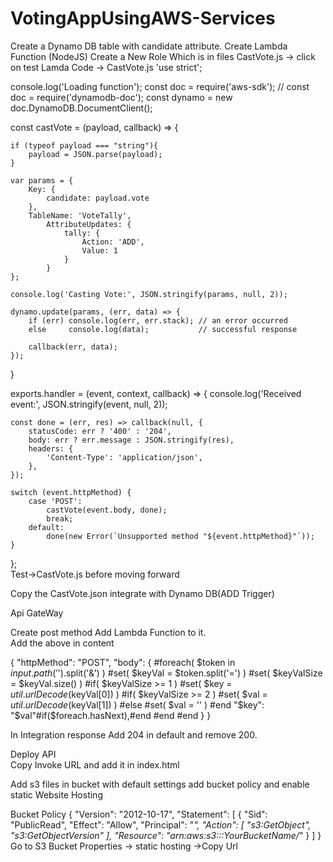 # VotingAppUsingAWS-Services
Create a Dynamo DB table with candidate attribute.
Create Lambda Function (NodeJS)
Create a New Role 
Which is  in files CastVote.js -> click on test 
Lamda Code -> CastVote.js
'use strict';


console.log('Loading function');
const doc = require('aws-sdk');
// const doc = require('dynamodb-doc');
const dynamo =  new doc.DynamoDB.DocumentClient();

const castVote = (payload, callback) => {
    
    if (typeof payload === "string"){
        payload = JSON.parse(payload);
    }
    
    var params = {
        Key: { 
            candidate: payload.vote
        },
        TableName: 'VoteTally',
            AttributeUpdates: {
                tally: {
                    Action: 'ADD',
                    Value: 1
                }
            }
    };
    
    console.log('Casting Vote:', JSON.stringify(params, null, 2));
    
    dynamo.update(params, (err, data) => {
        if (err) console.log(err, err.stack); // an error occurred
        else     console.log(data);           // successful response
        
        callback(err, data);
    });
}

exports.handler = (event, context, callback) => {
    console.log('Received event:', JSON.stringify(event, null, 2));

    const done = (err, res) => callback(null, {
        statusCode: err ? '400' : '204',
        body: err ? err.message : JSON.stringify(res),
        headers: {
            'Content-Type': 'application/json',
        },
    });

    switch (event.httpMethod) {
        case 'POST':
            castVote(event.body, done);
            break;
        default:
            done(new Error(`Unsupported method "${event.httpMethod}"`));
    }
};	
Test->CastVote.js before moving forward
 
Copy the CastVote.json integrate with Dynamo DB(ADD Trigger)











Api GateWay
 
 
  
Create post method Add Lambda Function to it.  
Add the above in content








{
	    "httpMethod": "POST",
	    "body": {
	        #foreach( $token in $input.path('$').split('&') )
	            #set( $keyVal = $token.split('=') )
	            #set( $keyValSize = $keyVal.size() )
	            #if( $keyValSize >= 1 )
	                #set( $key = $util.urlDecode($keyVal[0]) )
	                #if( $keyValSize >= 2 )
	                    #set( $val = $util.urlDecode($keyVal[1]) )
	                #else
	                    #set( $val = '' )
	                #end
	                "$key": "$val"#if($foreach.hasNext),#end
	            #end
	        #end
	    }
	}
 
 
In Integration response Add 204 in default and remove 200.
 
Deploy API      
Copy Invoke URL and add it in index.html
 
 
Add s3 files in bucket with default settings add bucket policy and enable static Website Hosting
 
Bucket Policy 
{
    "Version": "2012-10-17",
    "Statement": [
        {
            "Sid": "PublicRead",
            "Effect": "Allow",
            "Principal": "*",
            "Action": [
                "s3:GetObject",
                "s3:GetObjectVersion"
            ],
            "Resource": "arn:aws:s3:::YourBucketName/*"
        }
    ]
}
Go to S3 Bucket Properties -> static hosting ->Copy Url
 

